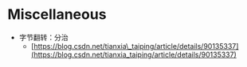 # Miscellaneous

* 字节翻转：分治
  * [https://blog.csdn.net/tianxia\_taiping/article/details/90135337](https://blog.csdn.net/tianxia_taiping/article/details/90135337)

